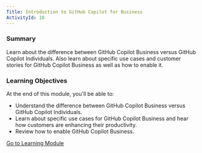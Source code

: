 ```yaml
---
Title: Introduction to GitHub Copilot for Business
ActivityId: 10
---
```


### Summary

Learn about the difference between GitHub Copilot Business versus GitHub Copilot Individuals. Also learn about specific use cases and customer stories for GitHub Copilot Business as well as how to enable it.

### Learning Objectives

At the end of this module, you'll be able to:

- Understand the difference between GitHub Copilot Business versus GitHub Copilot Individuals.
- Learn about specific use cases for GitHub Copilot Business and hear how customers are enhancing their productivity.
- Review how to enable GitHub Copilot Business.

[Go to Learning Module](https://learn.microsoft.com/en-us/training/modules/introduction-to-github-copilot-for-business/)
